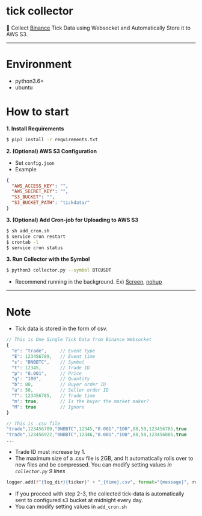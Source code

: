 # tick collector
📂 Collect [Binance](https://www.binance.com/kr/register?ref=19858986) Tick Data using Websocket and Automatically Store it to AWS S3.

---
# **Environment**
- python3.6+
- ubuntu

# How to start

**1. Install Requirements**
```sh
$ pip3 install -r requirements.txt
```

**2. (Optional) AWS S3 Configuration**
- Set `config.json`
- Example
```json
{
  "AWS_ACCESS_KEY": "",
  "AWS_SECRET_KEY": "",
  "S3_BUCKET": "",
  "S3_BUCKET_PATH": "tickdata/"
}
```

**3. (Optional) Add Cron-job for Uploading to AWS S3**
```sh
$ sh add_cron.sh
$ service cron restart
$ crontab -l
$ service cron status
```

**3. Run Collector with the Symbol**
```sh
$ python3 collector.py --symbol BTCUSDT
```
- Recommend running in the background. Ex) [Screen](https://linuxize.com/post/how-to-use-linux-screen/), [nohup](https://en.wikipedia.org/wiki/Nohup)

---
# Note
- Tick data is stored in the form of csv.

```javascript
// This is One Single Tick Data from Binance Websocket
{
  "e": "trade",     // Event type
  "E": 123456789,   // Event time
  "s": "BNBBTC",    // Symbol
  "t": 12345,       // Trade ID
  "p": "0.001",     // Price
  "q": "100",       // Quantity
  "b": 88,          // Buyer order ID
  "a": 50,          // Seller order ID
  "T": 123456785,   // Trade time
  "m": true,        // Is the buyer the market maker?
  "M": true         // Ignore
}
```

```javascript
// This is .csv file
"trade",123456789,"BNBBTC",12345,"0.001","100",88,50,123456785,true
"trade",123456922,"BNBBTC",12346,"0.001","100",88,50,123456805,true
...
```

- Trade ID must increase by 1.
- The maximum size of a .csv file is 2GB, and It automatically rolls over to new files and be compressed.
You can modify setting values *in `collector.py` 9 lines*

```python
logger.add(f"{log_dir}{ticker}" + "_{time}.csv", format="{message}", rotation="2 GB", compression="zip")
```

- If you proceed with step 2-3, the collected tick-data is automatically sent to configured s3 bucket at midnight every day.
- You can modify setting values in `add_cron.sh`
